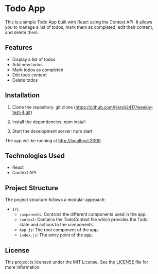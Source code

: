 # Todo App
This is a simple Todo App built with React using the Context API. It allows you to manage a list of todos, mark them as completed, edit their content, and delete them.

## Features

- Display a list of todos
- Add new todos
- Mark todos as completed
- Edit todo content
- Delete todos

## Installation

1. Clone the repository:
git clone (https://github.com/Harsh2417/weekly-test-4.git)

2. Install the dependencies:
npm install

3. Start the development server:
npm start

The app will be running at [http://localhost:3000](http://localhost:3000).

## Technologies Used

- React
- Context API

## Project Structure

The project structure follows a modular approach:

- `src`
  - `components`: Contains the different components used in the app.
  - `context`: Contains the TodoContext file which provides the Todo state and actions to the components.
  - `App.js`: The root component of the app.
  - `index.js`: The entry point of the app.

## License

This project is licensed under the MIT License. See the [LICENSE](LICENSE) file for more information.
```
